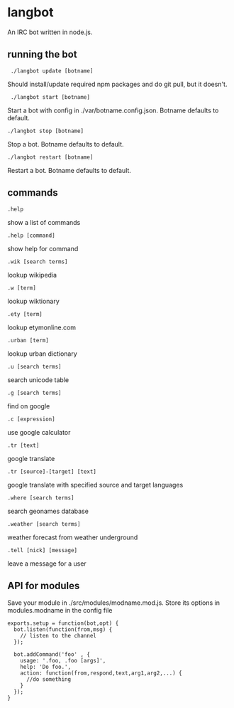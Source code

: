 langbot
=======

An IRC bot written in node.js.

running the bot
---------------

     ./langbot update [botname]
Should install/update required npm packages and do git pull, but it doesn't.

     ./langbot start [botname]
Start a bot with config in ./var/botname.config.json. Botname defaults to default.

    ./langbot stop [botname]
Stop a bot. Botname defaults to default.

    ./langbot restart [botname]
Restart a bot. Botname defaults to default.

commands
--------

    .help
show a list of commands

    .help [command]
show help for command

    .wik [search terms]
lookup wikipedia

    .w [term]
lookup wiktionary

    .ety [term]
lookup etymonline.com

    .urban [term]
lookup urban dictionary

    .u [search terms]
search unicode table

    .g [search terms]
find on google

    .c [expression]
use google calculator

    .tr [text]
google translate

    .tr [source]-[target] [text]
google translate with specified source and target languages

    .where [search terms]
search geonames database

    .weather [search terms]
weather forecast from weather underground

    .tell [nick] [message]
leave a message for a user

API for modules
---------------

Save your module in ./src/modules/modname.mod.js. Store its options in modules.modname in the config file

    exports.setup = function(bot,opt) {
      bot.listen(function(from,msg) {
        // listen to the channel
      });
      
      bot.addCommand('foo' , {
        usage: '.foo, .foo [args]',
        help: 'Do foo.',
        action: function(from,respond,text,arg1,arg2,...) {
          //do something
        }
      });
    }
